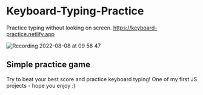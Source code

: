 # Keyboard-Typing-Practice
Practice typing without looking on screen.
https://keyboard-practice.netlify.app

![Recording 2022-08-08 at 09 58 47](https://user-images.githubusercontent.com/99325577/183369098-87eb2284-f0dd-46b4-8716-c3726e5a0b95.gif)

## Simple practice game
Try to beat your best score and practice keyboard typing!
One of my first JS projects - hope you enjoy :) 
